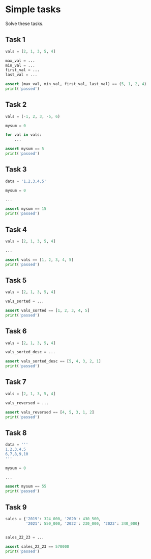 # Simple tasks

Solve these tasks. 

## Task 1

```python
vals = [2, 1, 3, 5, 4]

max_val = ...
min_val = ...
first_val = ...
last_val = ...

assert (max_val, min_val, first_val, last_val) == (5, 1, 2, 4)
print('passed')
```

## Task 2

```python
vals = (-1, 2, 3, -5, 6)

mysum = 0

for val in vals:
    ...

assert mysum == 5
print('passed')
```

## Task 3

```python
data = '1,2,3,4,5'

mysum = 0

...

assert mysum == 15
print('passed')
```

## Task 4

```python
vals = [2, 1, 3, 5, 4]

...

assert vals == [1, 2, 3, 4, 5]
print('passed')
```

## Task 5

```python
vals = [2, 1, 3, 5, 4]

vals_sorted = ...

assert vals_sorted == [1, 2, 3, 4, 5]
print('passed')
```

## Task 6

```python
vals = [2, 1, 3, 5, 4]

vals_sorted_desc = ...

assert vals_sorted_desc == [5, 4, 3, 2, 1]
print('passed')
```

## Task 7

```python
vals = [2, 1, 3, 5, 4]

vals_reversed = ...

assert vals_reversed == [4, 5, 3, 1, 2]
print('passed')
```

## Task 8

```python
data = '''
1,2,3,4,5
6,7,8,9,10
'''

mysum = 0

...

assert mysum == 55
print('passed')
```

## Task 9

```python
sales = {'2019': 324_000, '2020': 430_500,
         '2021': 550_000, '2022': 230_000, '2023': 340_000}


sales_22_23 = ...

assert sales_22_23 == 570000
print('passed')
```

